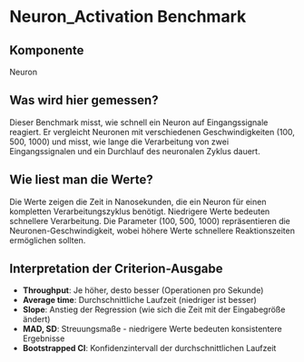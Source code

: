 # Neuron_Activation Benchmark

## Komponente
Neuron

## Was wird hier gemessen?
Dieser Benchmark misst, wie schnell ein Neuron auf Eingangssignale reagiert. Er vergleicht Neuronen mit verschiedenen Geschwindigkeiten (100, 500, 1000) und misst, wie lange die Verarbeitung von zwei Eingangssignalen und ein Durchlauf des neuronalen Zyklus dauert.

## Wie liest man die Werte?
Die Werte zeigen die Zeit in Nanosekunden, die ein Neuron für einen kompletten Verarbeitungszyklus benötigt. Niedrigere Werte bedeuten schnellere Verarbeitung. Die Parameter (100, 500, 1000) repräsentieren die Neuronen-Geschwindigkeit, wobei höhere Werte schnellere Reaktionszeiten ermöglichen sollten.

## Interpretation der Criterion-Ausgabe
* **Throughput**: Je höher, desto besser (Operationen pro Sekunde)
* **Average time**: Durchschnittliche Laufzeit (niedriger ist besser)
* **Slope**: Anstieg der Regression (wie sich die Zeit mit der Eingabegröße ändert)
* **MAD, SD**: Streuungsmaße - niedrigere Werte bedeuten konsistentere Ergebnisse
* **Bootstrapped CI**: Konfidenzintervall der durchschnittlichen Laufzeit

